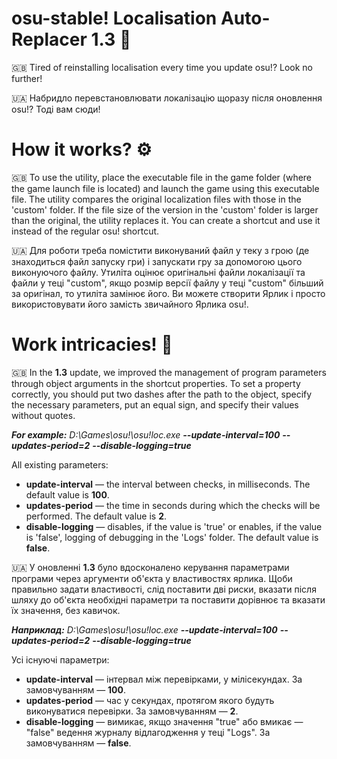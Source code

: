 # osu-stable! Localisation Auto-Replacer 1.3 🧐
🇬🇧 Tired of reinstalling localisation every time you update osu!? Look no further!

🇺🇦 Набридло перевстановлювати локалізацію щоразу після оновлення osu!? Тоді вам сюди!

# How it works? ⚙️
🇬🇧 To use the utility, place the executable file in the game folder (where the game launch file is located) and launch the game using this executable file.
The utility compares the original localization files with those in the 'custom' folder. If the file size of the version in the 'custom' folder is larger than the original, the utility replaces it.
You can create a shortcut and use it instead of the regular osu! shortcut.

🇺🇦 Для роботи треба помістити виконуваний файл у теку з грою (де знаходиться файл запуску гри) і запускати гру за допомогою цього виконуючого файлу.
Утиліта оцінює оригінальні файли локалізації та файли у теці "custom", якщо розмір версії файлу у теці "custom" більший за оригінал, то утиліта замінює його.
Ви можете створити Ярлик і просто використовувати його замість звичайного Ярлика osu!.

# Work intricacies! 🔬
🇬🇧 In the **1.3** update, we improved the management of program parameters through object arguments in the shortcut properties.
To set a property correctly, you should put two dashes after the path to the object, specify the necessary parameters, put an equal sign, and specify their values without quotes.

 _**For example:** D:\Games\osu!\osu!loc.exe **--update-interval=100** **--updates-period=2** **--disable-logging=true**_

 All existing parameters:
 - **update-interval** — the interval between checks, in milliseconds. The default value is **100**.
 - **updates-period** — the time in seconds during which the checks will be performed. The default value is **2**.
 - **disable-logging** — disables, if the value is 'true' or enables, if the value is 'false', logging of debugging in the 'Logs' folder. The default value is **false**.

🇺🇦 У оновленні **1.3** було вдосконалено керування параметрами програми через аргументи об'єкта у властивостях ярлика.
Щоби правильно задати властивості, слід поставити дві риски, вказати після шляху до об'єкта необхідні параметри та поставити дорівнює та вказати їх значення, без кавичок.

 _**Наприклад:** D:\Games\osu!\osu!loc.exe **--update-interval=100** **--updates-period=2** **--disable-logging=true**_

 Усі існуючі параметри:
 - **update-interval** — інтервал між перевірками, у мілісекундах. За замовчуванням — **100**.
 - **updates-period** — час у секундах, протягом якого будуть виконуватися перевірки. За замовчуванням — **2**.
 - **disable-logging** — вимикає, якщо значення "true" або вмикає — "false" ведення журналу відлагодження у теці "Logs". За замовчуванням — **false**.
